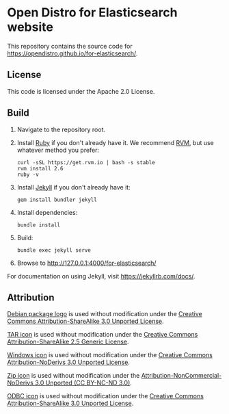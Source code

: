 # Open Distro for Elasticsearch website

This repository contains the source code for https://opendistro.github.io/for-elasticsearch/.


## License

This code is licensed under the Apache 2.0 License.


## Build

1. Navigate to the repository root.

1. Install [Ruby](https://www.ruby-lang.org/en/) if you don't already have it. We recommend [RVM](https://rvm.io/), but use whatever method you prefer:

   ```
   curl -sSL https://get.rvm.io | bash -s stable
   rvm install 2.6
   ruby -v
   ```

1. Install [Jekyll](https://jekyllrb.com/) if you don't already have it:

   ```
   gem install bundler jekyll
   ```

1. Install dependencies:

   `bundle install`

1. Build:

   `bundle exec jekyll serve`

1.  Browse to http://127.0.0.1:4000/for-elasticsearch/

For documentation on using Jekyll, visit https://jekyllrb.com/docs/.


## Attribution

[Debian package logo](https://commons.wikimedia.org/wiki/File:Application-x-deb.svg) is used without modification under the [Creative Commons Attribution-ShareAlike 3.0 Unported License](https://creativecommons.org/licenses/by-sa/3.0/).

[TAR icon](http://www.softicons.com/system-icons/hycons-icon-theme-by-gomez-hyuuga) is used without modification under the [Creative Commons Attribution-ShareAlike 2.5 Generic License](https://creativecommons.org/licenses/by-sa/2.5/).

[Windows icon](http://www.softicons.com/application-icons/circle-icons-by-martz90) is used without modification under the [Creative Commons Attribution-NoDerivs 3.0 Unported License](https://creativecommons.org/licenses/by-nd/3.0/).

[Zip icon](http://www.softicons.com/system-icons/nano-icon-set-by-freeman) is used without modification under the [Attribution-NonCommercial-NoDerivs 3.0 Unported (CC BY-NC-ND 3.0)](https://creativecommons.org/licenses/by-nc-nd/3.0/).

[ODBC icon](http://www.softicons.com/folder-icons/isuite-revoked-icons-by-prax-08) is used without modification under the [Creative Commons Attribution-ShareAlike 3.0 Unported License](https://creativecommons.org/licenses/by-sa/3.0/).